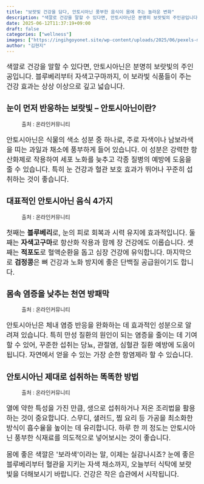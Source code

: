 ```yaml
---
title: "보랏빛 건강을 담다, 안토시아닌 풍부한 음식이 몸에 주는 놀라운 변화"
description: "색깔로 건강을 말할 수 있다면, 안토시아닌은 분명히 보랏빛의 주인공입니다. 블루베리부터 자색고구마까지, 이 보라빛 식품들이 주는 건강 효과는 상상 이상으로 깊고 넓습니다."
date: 2025-06-12T11:37:19+09:00
draft: false
categories: ["wellness"]
images: ["https://ingihgoyonet.site/wp-content/uploads/2025/06/pexels-marina-zasorina-9465990-1-768x1024.jpg", "https://ingihgoyonet.site/wp-content/uploads/2025/06/pexels-pixabay-45908-684x1024.jpg", "https://ingihgoyonet.site/wp-content/uploads/2025/06/pexels-arina-krasnikova-6316677-1024x683.jpg", "https://ingihgoyonet.site/wp-content/uploads/2025/06/pexels-mali-244395-1024x683.jpg"]
author: "김현지"
---
```


<p style="font-size:18px">색깔로 건강을 말할 수 있다면, 안토시아닌은 분명히 보랏빛의 주인공입니다. 블루베리부터 자색고구마까지, 이 보라빛 식품들이 주는 건강 효과는 상상 이상으로 깊고 넓습니다.</p> <h2 >눈이 먼저 반응하는 보랏빛 – 안토시아닌이란?</h2> <figure ><img src="https://ingihgoyonet.site/wp-content/uploads/2025/06/pexels-marina-zasorina-9465990-1-768x1024.jpg" alt="" style="aspect-ratio:16/9;object-fit:cover"/><figcaption >출처 : 온라인커뮤니티</figcaption></figure> <p style="font-size:18px">안토시아닌은 식물의 색소 성분 중 하나로, 주로 자색이나 남보라색을 띠는 과일과 채소에 풍부하게 들어 있습니다. 이 성분은 강력한 항산화제로 작용하여 세포 노화를 늦추고 각종 질병의 예방에 도움을 줄 수 있습니다. 특히 눈 건강과 혈관 보호 효과가 뛰어나 꾸준히 섭취하는 것이 좋습니다.</p> <h2 >대표적인 안토시아닌 음식 4가지</h2> <figure ><img src="https://ingihgoyonet.site/wp-content/uploads/2025/06/pexels-pixabay-45908-684x1024.jpg" alt="" style="aspect-ratio:16/9;object-fit:cover"/><figcaption >출처 : 온라인커뮤니티</figcaption></figure> <p style="font-size:18px">첫째는 <strong>블루베리</strong>로, 눈의 피로 회복과 시력 유지에 효과적입니다. 둘째는 <strong>자색고구마</strong>로 항산화 작용과 함께 장 건강에도 이롭습니다. 셋째는 <strong>적포도</strong>로 혈액순환을 돕고 심장 건강에 유익합니다. 마지막으로 <strong>검정콩</strong>은 뼈 건강과 노화 방지에 좋은 단백질 공급원이기도 합니다.</p> <h2 >몸속 염증을 낮추는 천연 방패막</h2> <figure ><img src="https://ingihgoyonet.site/wp-content/uploads/2025/06/pexels-arina-krasnikova-6316677-1024x683.jpg" alt="" style="aspect-ratio:16/9;object-fit:cover"/><figcaption >출처 : 온라인커뮤니티</figcaption></figure> <p style="font-size:18px">안토시아닌은 체내 염증 반응을 완화하는 데 효과적인 성분으로 알려져 있습니다. 특히 만성 질환의 원인이 되는 염증을 줄이는 데 기여할 수 있어, 꾸준한 섭취는 당뇨, 관절염, 심혈관 질환 예방에 도움이 됩니다. 자연에서 얻을 수 있는 가장 순한 항염제라 할 수 있습니다.</p> <h2 >안토시아닌 제대로 섭취하는 똑똑한 방법</h2> <figure ><img src="https://ingihgoyonet.site/wp-content/uploads/2025/06/pexels-mali-244395-1024x683.jpg" alt="" style="aspect-ratio:16/9;object-fit:cover"/><figcaption >출처 : 온라인커뮤니티</figcaption></figure> <p style="font-size:18px">열에 약한 특성을 가진 만큼, 생으로 섭취하거나 저온 조리법을 활용하는 것이 중요합니다. 스무디, 샐러드, 찜 요리 등 가공을 최소화한 방식이 흡수율을 높이는 데 유리합니다. 하루 한 끼 정도는 안토시아닌 풍부한 식재료를 의도적으로 넣어보시는 것이 좋습니다.</p> <p style="font-size:18px">몸에 좋은 색깔은 '보라색'이라는 말, 이제는 실감나시죠? 눈에 좋은 블루베리부터 혈관을 지키는 자색 채소까지, 오늘부터 식탁에 보랏빛을 더해보시기 바랍니다. 건강은 작은 습관에서 시작됩니다.</p>